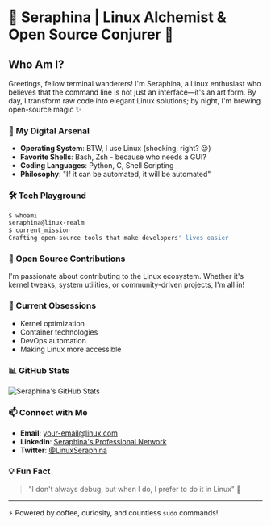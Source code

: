 # 🐧 Seraphina | Linux Alchemist & Open Source Conjurer 🔧

## Who Am I? 

Greetings, fellow terminal wanderers! I'm Seraphina, a Linux enthusiast who believes that the command line is not just an interface—it's an art form. By day, I transform raw code into elegant Linux solutions; by night, I'm brewing open-source magic ✨

### 🚀 My Digital Arsenal

- **Operating System**: BTW, I use Linux (shocking, right? 😉)
- **Favorite Shells**: Bash, Zsh - because who needs a GUI?
- **Coding Languages**: Python, C, Shell Scripting
- **Philosophy**: "If it can be automated, it will be automated"

### 🛠️ Tech Playground

```bash
$ whoami
seraphina@linux-realm
$ current_mission
Crafting open-source tools that make developers' lives easier
```

### 🌟 Open Source Contributions

I'm passionate about contributing to the Linux ecosystem. Whether it's kernel tweaks, system utilities, or community-driven projects, I'm all in! 

### 🔬 Current Obsessions
- Kernel optimization
- Container technologies
- DevOps automation
- Making Linux more accessible

### 📊 GitHub Stats

![Seraphina's GitHub Stats](https://github-readme-stats.vercel.app/api?username=yourusername&show_icons=true&theme=radical)

### 📫 Connect with Me

- **Email**: [your-email@linux.com](mailto:your-email@linux.com)
- **LinkedIn**: [Seraphina's Professional Network](https://linkedin.com/in/yourusername)
- **Twitter**: [@LinuxSeraphina](https://twitter.com/yourusername)

### 💡 Fun Fact

> "I don't always debug, but when I do, I prefer to do it in Linux" 🍺

---

⚡ Powered by coffee, curiosity, and countless `sudo` commands!
